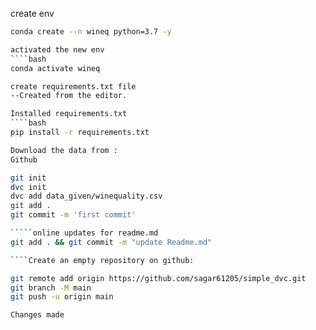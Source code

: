 create env
````bash
conda create --n wineq python=3.7 -y

activated the new env
````bash
conda activate wineq

create requirements.txt file
--Created from the editor.

Installed requirements.txt
````bash
pip install -r requirements.txt

Download the data from :
Github

git init
dvc init
dvc add data_given/winequality.csv 
git add . 
git commit -m 'first commit'

`````online updates for readme.md
git add . && git commit -m "update Readme.md"

````Create an empty repository on github:

git remote add origin https://github.com/sagar61205/simple_dvc.git
git branch -M main
git push -u origin main

Changes made


